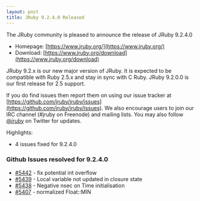 ```yaml
---
layout: post
title: JRuby 9.2.4.0 Released
---
```

The JRuby community is pleased to announce the release of JRuby 9.2.4.0

- Homepage: [https://www.jruby.org/](https://www.jruby.org/)
- Download: [https://www.jruby.org/download](https://www.jruby.org/download)

JRuby 9.2.x is our new major version of JRuby.  It is expected to be compatible with Ruby 2.5.x and stay in sync with C Ruby.  JRuby 9.2.0.0 is our first release for 2.5 support.

If you do find issues then report them on using our issue tracker at [https://github.com/jruby/jruby/issues](https://github.com/jruby/jruby/issues). We also encourage users to join our IRC channel (#jruby on Freenode) and mailing lists. You may also follow [@jruby](https://twitter.com/jruby) on Twitter for updates.

Highlights:

- 4 issues fixed for 9.2.4.0

### Github Issues resolved for 9.2.4.0

<ul>
<li><a href="https://github.com/jruby/jruby/pull/5442">#5442</a> - fix potential int overflow</li>
<li><a href="https://github.com/jruby/jruby/issues/5439">#5439</a> - Local variable not updated in closure state</li>
<li><a href="https://github.com/jruby/jruby/issues/5438">#5438</a> - Negative nsec on Time initialisation</li>
<li><a href="https://github.com/jruby/jruby/pull/5407">#5407</a> - normalized Float::MIN</li>
</ul>
